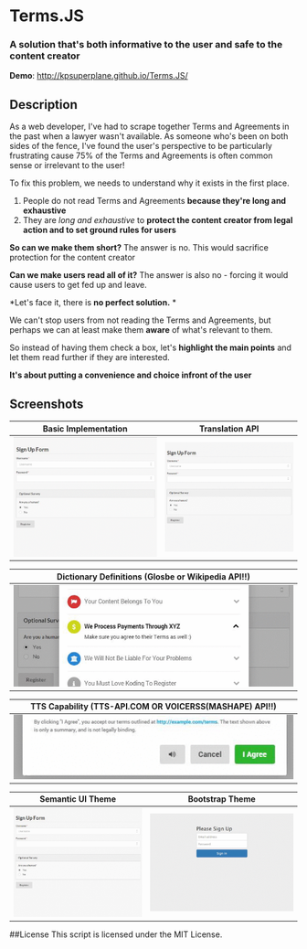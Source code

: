 # Terms.JS 
### A solution that's both informative to the user and safe to the content creator
**Demo**: http://kpsuperplane.github.io/Terms.JS/
## Description

As a web developer, I've had to scrape together Terms and Agreements in the past when a lawyer wasn't available. As someone who's been on both sides of the fence, I've found the user's perspective to be particularly frustrating cause 75% of the Terms and Agreements is often common sense or irrelevant to the user!

To fix this problem, we needs to understand why it exists in the first place.

1. People do not read Terms and Agreements **because they're long and exhaustive**
2. They are *long and exhaustive* to **protect the content creator from legal action and to set ground rules for users**

**So can we make them short?**
The answer is no. This would sacrifice protection for the content creator

**Can we make users read all of it?**
The answer is also no - forcing it would cause users to get fed up and leave.

*Let's face it, there is **no perfect solution.** *

We can't stop users from not reading the Terms and Agreements, but perhaps we can at least make them **aware** of what's relevant to them.

So instead of having them check a box, let's **highlight the main points** and let them read further if they are interested. 

**It's about putting a convenience and choice infront of the user**

## Screenshots

Basic Implementation       |Translation API
:-------------------------:|:-------------------------:
![](images/basicexample.gif)  |  ![](images/translation.gif)

Dictionary Definitions (Glosbe or Wikipedia API!!)    | 
:-------------------------:|
![](images/dictionary.gif)| 

TTS Capability (TTS-API.COM OR VOICERSS(MASHAPE) API!!)| 
:-------------------------:|
![](images/tts.gif)| 


Semantic UI Theme       |Bootstrap Theme
:-------------------------:|:-------------------------:
![](images/semantic.gif)  |  ![](images/bootstrap.gif)


##License
This script is licensed under the MIT License. 
